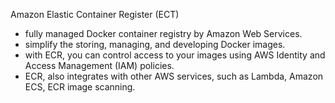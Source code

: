 Amazon Elastic Container Register (ECT)
- fully managed Docker container registry by Amazon Web Services.
- simplify the storing, managing, and developing Docker images.
- with ECR, you can control access to your images using AWS Identity and Access Management (IAM) policies.
- ECR, also integrates with other AWS services, such as Lambda, Amazon ECS, ECR image scanning.